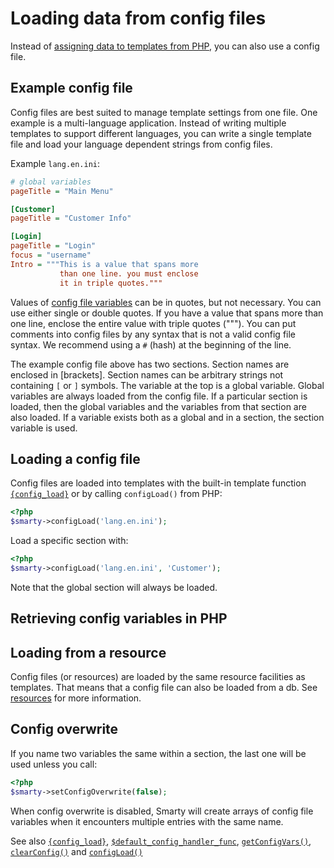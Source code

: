 # Loading data from config files

Instead of [assigning data to templates from PHP](assigning.md), you can also
use a config file.

## Example config file
Config files are best suited to manage template settings
from one file. One example is a multi-language application.
Instead of writing multiple templates to support different languages, 
you can write a single template file and load your language dependent strings
from config files.

Example `lang.en.ini`:
```ini
# global variables
pageTitle = "Main Menu"

[Customer]
pageTitle = "Customer Info"

[Login]
pageTitle = "Login"
focus = "username"
Intro = """This is a value that spans more
           than one line. you must enclose
           it in triple quotes."""

```

Values of [config file variables](../../designers/language-variables/language-config-variables.md) can be in
quotes, but not necessary. You can use either single or double quotes.
If you have a value that spans more than one line, enclose the entire
value with triple quotes \("""\). You can put comments into config
files by any syntax that is not a valid config file syntax. We recommend
using a `#` (hash) at the beginning of the line.

The example config file above has two sections. Section names are
enclosed in \[brackets\]. Section names can be arbitrary strings not
containing `[` or `]` symbols. The variable at the top is a global
variable. Global variables are always
loaded from the config file. If a particular section is loaded, then the
global variables and the variables from that section are also loaded. If
a variable exists both as a global and in a section, the section
variable is used.

## Loading a config file

Config files are loaded into templates with the built-in template
function [`{config_load}`](../../designers/language-builtin-functions/language-function-config-load.md) or by calling
`configLoad()` from PHP:

```php
<?php
$smarty->configLoad('lang.en.ini');
```

Load a specific section with:

```php
<?php
$smarty->configLoad('lang.en.ini', 'Customer');
```

Note that the global section will always be loaded.

## Retrieving config variables in PHP


## Loading from a resource
Config files (or resources) are loaded by the same resource facilities
as templates. That means that a config file can also be loaded from a db. See [resources](../resources.md)
for more information.

## Config overwrite
If you name two variables the same within a section,
the last one will be used unless you call:
```php
<?php
$smarty->setConfigOverwrite(false);
```
When config overwrite is disabled, Smarty will create arrays of config file variables when it encounters
multiple entries with the same name.

See also [`{config_load}`](../../designers/language-builtin-functions/language-function-config-load.md),
[`$default_config_handler_func`](../../programmers/api-variables/variable-default-config-handler-func.md),
[`getConfigVars()`](../../programmers/api-functions/api-get-config-vars.md),
[`clearConfig()`](../../programmers/api-functions/api-clear-config.md) and
[`configLoad()`](../../programmers/api-functions/api-config-load.md)
